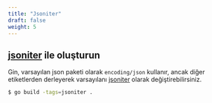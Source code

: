 ```yaml
---
title: "Jsoniter"
draft: false
weight: 5
---
```


## [jsoniter](https://github.com/json-iterator/go) ile oluşturun

Gin, varsayılan json paketi olarak `encoding/json` kullanır, ancak diğer etiketlerden derleyerek varsayılanı [jsoniter](https://github.com/json-iterator/go) olarak değiştirebilirsiniz.

```sh
$ go build -tags=jsoniter .
``` 
